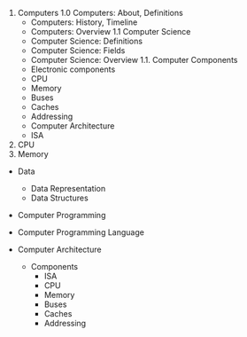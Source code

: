 


1. Computers
  1.0 Computers: About, Definitions
    - Computers: History, Timeline
    - Computers: Overview
  1.1 Computer Science
    - Computer Science: Definitions
    - Computer Science: Fields
    - Computer Science: Overview
  1.1. Computer Components
    - Electronic components
    - CPU
    - Memory
    - Buses
    - Caches
    - Addressing
    * Computer Architecture
    - ISA
2. CPU
3. Memory
- Data
  - Data Representation
  - Data Structures
- Computer Programming
- Computer Programming Language


- Computer Architecture
  - Components
    - ISA
    - CPU
    - Memory
    - Buses
    - Caches
    - Addressing
